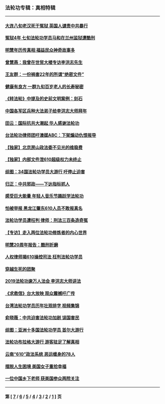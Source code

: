 ### 法轮功专辑：真相特辑
---
#### [大连八旬老汉死于冤狱 英国人谴责中共暴行](../../pages/nf4389/n13480118.md?01250430) 
#### [冤狱4年 七旬法轮功学员马和在兰州监狱遭酷刑](../../pages/nf4389/n13304688.md?01250430) 
#### [明慧年历传真相 福益民众神奇故事多](../../pages/nf4389/n13294545.md?01250430) 
#### [曾慧燕：我曾在世贸大楼专访李洪志先生](../../pages/nf4389/n12898729.md?01250430) 
#### [王友群：一份祸害22年的所谓“绝密文件”](../../pages/nf4389/n12871750.md?01250430) 
#### [健康有良方 一群九旬百岁老人的长寿秘密](../../pages/nf4389/n12847475.md?01250430) 
#### [《转法轮》中提及的史前文明案例：刻石](../../pages/nf4389/n12758577.md?01250430) 
#### [中国各军区兵种大法弟子给李洪志大师拜年](../../pages/nf4389/n12750047.md?01250430) 
#### [田云：国际抗共大潮起 华人感谢法轮功](../../pages/nf4389/n12357708.md?01250430) 
#### [台法轮功律师团吁澳媒ABC：下架煽动仇恨报导](../../pages/nf4389/n12279917.md?01250430) 
#### [【独家】北京房山政法委不见光的维稳费](../../pages/nf4389/n12031979.md?01250430) 
#### [【独家】内部文件泄610超级权力未终止](../../pages/nf4389/n12023895.md?01250430) 
#### [组图：34国法轮功学员大游行 吁停止迫害](../../pages/nf4389/n11492658.md?01250430) 
#### [归正：中共邪政——下达指标抓人](../../pages/nf4389/n11474770.md?01250430) 
#### [感受巨大能量 年轻人音乐节踊跃学法轮功](../../pages/nf4389/n11441981.md?01250430) 
#### [怕被举报 黑龙江肇东610人员不敢报真名](../../pages/nf4389/n11436499.md?01250430) 
#### [法轮功学员遭枉判 律师：刑法三百条造奇冤](../../pages/nf4389/n11433943.md?01250430) 
#### [【专访】走入两位法轮功修炼者的内心世界](../../pages/nf4389/n11415623.md?01250430) 
#### [明慧20周年报告：酷刑折磨](../../pages/nf4389/n11387954.md?01250430) 
#### [人权律师揭610操控司法 枉判法轮功学员](../../pages/nf4389/n11313370.md?01250430) 
#### [穿越生死的团聚](../../pages/nf4389/n11258922.md?01250430) 
#### [2019法轮功逾万人法会 李洪志大师讲法](../../pages/nf4389/n11265303.md?01250430) 
#### [《求救信》台大放映 观众震撼吁广传](../../pages/nf4389/n10922251.md?01250430) 
#### [台湾法轮功学员历年壮观排字 视频集锦](../../pages/nf4389/n10878789.md?01250430) 
#### [俞晓薇：中共迫害法轮功加剧 误国害民](../../pages/nf4389/n10859260.md?01250430) 
#### [组图：亚洲十多国法轮功学员 首尔大游行](../../pages/nf4389/n10781149.md?01250430) 
#### [法轮功布拉格大游行 游客驻足了解真相](../../pages/nf4389/n10749360.md?01250430) 
#### [云南“610”政法系统 恶运缠身的78人](../../pages/nf4389/n10747534.md?01250430) 
#### [摆脱人生困境 美国女子重拾幸福](../../pages/nf4389/n10688678.md?01250430) 
#### [一位中国乡下老师 获美国参众两院关注](../../pages/nf4389/n10683927.md?01250430) 

---
#### 第 [ [7](./7.md?01250430) / [6](./6.md?01250430) / [5](./5.md?01250430) / [4](./4.md?01250430) / [3](./3.md?01250430) / [2](./2.md?01250430) / [1](./1.md?01250430) ] 页
